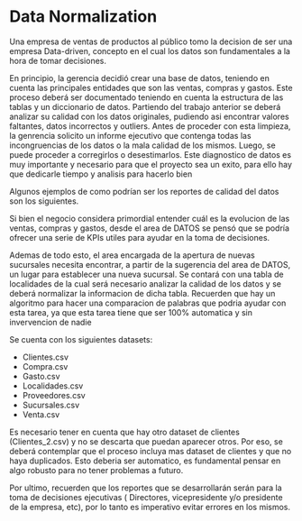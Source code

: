 # Data Normalization

Una empresa de ventas de productos al público tomo la decision de ser una empresa Data-driven, concepto en el cual los datos son fundamentales a la hora de tomar decisiones.

En principio, la gerencia decidió crear una base de datos, teniendo en cuenta las principales entidades que son las ventas, compras y gastos. Este proceso deberá ser documentado teniendo en cuenta la estructura de las tablas y un diccionario de datos.
Partiendo del trabajo anterior se deberá analizar su calidad con los datos originales, pudiendo asi encontrar valores faltantes, datos incorrectos y outliers. Antes de proceder con esta limpieza, la genrencia solicito un informe ejecutivo que contenga todas las incongruencias de los datos o la mala calidad de los mismos. Luego, se puede proceder a corregirlos o desestimarlos. Este diagnostico de datos es muy importante y necesario para que el proyecto sea un exito, para ello hay que dedicarle tiempo y analisis para hacerlo bien

Algunos ejemplos de como podrían ser los reportes de calidad del datos son los siguientes.




Si bien el negocio considera primordial entender cuál es la evolucion de las ventas, compras y gastos, desde el area de DATOS se pensó que se podría ofrecer una serie de KPIs utiles para ayudar en la toma de decisiones.

Ademas de todo esto, el area encargada de la apertura de nuevas sucursales necesita encontrar, a partir de la sugerencia del area de DATOS, un lugar para establecer una nueva sucursal.
Se contará con una tabla de localidades de la cual será necesario analizar la calidad de los datos y se deberá normalizar la informacion de dicha tabla. Recuerden que hay un algoritmo para hacer una comparacion de palabras que podria ayudar con esta tarea, ya que esta tarea tiene que ser 100% automatica y sin invervencion de nadie

Se cuenta con los siguientes datasets:

- Clientes.csv
- Compra.csv
- Gasto.csv
- Localidades.csv
- Proveedores.csv
- Sucursales.csv
- Venta.csv

Es necesario tener en cuenta que hay otro dataset de clientes (Clientes_2.csv) y no se descarta que puedan aparecer otros. Por eso, se deberá contemplar que el proceso incluya mas dataset de clientes y que no haya duplicados. Esto deberia ser automatico, es fundamental pensar en algo robusto para no tener problemas a futuro.

Por ultimo, recuerden que los reportes que se desarrollarán serán para la toma de decisiones ejecutivas ( Directores, vicepresidente y/o presidente de la empresa, etc), por lo tanto es imperativo evitar errores en los mismos.
